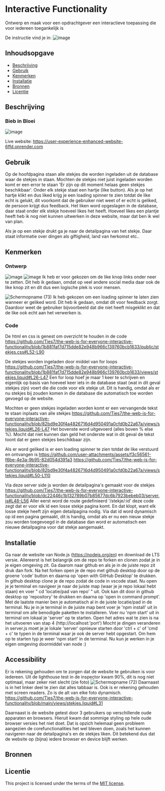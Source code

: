 # Interactive Functionality

Ontwerp en maak voor een opdrachtgever een interactieve toepassing die voor iedereen toegankelijk is

De instructie vind je in: ![image](https://github.com/user-attachments/assets/51e7290c-be74-466a-b479-aea7bd1a3ce5)



## Inhoudsopgave

  * [Beschrijving](#beschrijving)
  * [Gebruik](#gebruik)
  * [Kenmerken](#kenmerken)
  * [Installatie](#installatie)
  * [Bronnen](#bronnen)
  * [Licentie](#licentie)

## Beschrijving
### Bieb in Bloei
![image](https://github.com/user-attachments/assets/1f860081-470d-4390-baff-128c9801c245)


Live website: https://user-experience-enhanced-website-6ffd.onrender.com
<!-- Bij Beschrijving staat kort beschreven wat voor project het is en wat je hebt gemaakt -->
<!-- Voeg een mooie poster visual of video toe 📸 -->
<!-- Voeg een link toe naar GitHub Pages 🌐-->

## Gebruik
Op de hoofdpagina staan alle stekjes die worden ingeladen uit de database waar de stekjes in staan. Mochten de stekjes niet juist ingeladen worden komt er een error te staan 'Er zijn op dit moment helaas geen stekjes beschikbaar'. Onder elk stekje staat een hartje (like button). Als je op het hartje klikt en dus liked krijg je een loading spinner te zien totdat de like echt is gelukt, dit voorkomt dat de gebruiker niet weet of er echt is geliked, de persoon krijgt dus feedback. 
Het liken word opgeslagen in de database, daar staat onder elk stekje hoeveel likes het heeft. Hoeveel likes een plantje heeft heb ik nog niet kunnen uitwerken in deze website, maar dat ben ik wel van plan.

Als je op een stekje drukt ga je naar de detailpagina van het stekje. Daar staat informatie over dingen als giftigheid, land van herkomst etc..
<!-- Bij Gebruik staat de user story, hoe het werkt en wat je er mee kan. -->

## Kenmerken
### Ontwerp
![image](https://github.com/user-attachments/assets/fe3da450-3e91-4a38-bebd-120cf11252c3)
![image](https://github.com/user-attachments/assets/7e206d39-4877-431f-adbe-32b6fded5a4d)
Ik heb er voor gekozen om de like knop links onder neer te zetten. Dit heb ik gedaan, omdat op veel andere social media daar ook de like knop zit en dit dus een logische plek is voor mensen.


![Schermopname (73)](https://github.com/user-attachments/assets/e0f2d1ce-a1c1-45bb-a346-ce1fae0eede1)
Ik heb gekozen om een loading spinner te laten zien wanneer er geliked word. Dit heb ik gedaan, omdat dit voor feedback zorgt. Daardoor weet de gebruiker bijvoorbeeld dat die niet heeft misgeklikt en dat de like ook echt aan het verwerken is.

### Code
De html en css is genest om overzicht te houden in de code
https://github.com/Ties7/the-web-is-for-everyone-interactive-functionality/blob/1b881faf7d715dde82e948b966c139760bcb1633/public/stekjes.css#L52-L90

De stekjes worden ingeladen door middel van for loops
https://github.com/Ties7/the-web-is-for-everyone-interactive-functionality/blob/1b881faf7d715dde82e948b966c139760bcb1633/views/stekjes.liquid#L26-L47
Een for loop hoef je maar 1 keer te schrijven en eigenlijk op basis van hoeveel keer iets in de database staat (wat in dit geval stekjes zijn) voert die die code voor elk stekje uit. Dit is handig, omdat als er nu stekjes bij zouden komen in die database die automatisch toe worden gevoegd op de website.

Mochten er geen stekjes ingeladen worden komt er een vervangende tekst te staan inplaats van alle stekjes
https://github.com/Ties7/the-web-is-for-everyone-interactive-functionality/blob/82bd9e30f4a4826716d4d950491a0cfd0b22a67a/views/stekjes.liquid#L26-L47
Het bovenste word uitgevoerd (alles boven % else %). Mocht dat niet kunnen dan geld het onderste wat in dit geval de tekst toont dat er geen stekjes beschikbaar zijn.

Als er word geliked is er een loading spinner te zien totdat de like verstuurd en ontvangen is
https://github.com/user-attachments/assets/f3c56561-f6be-4e3a-9b95-82d054d391a3
https://github.com/Ties7/the-web-is-for-everyone-interactive-functionality/blob/82bd9e30f4a4826716d4d950491a0cfd0b22a67a/views/stekjes.liquid#L50-L110

Via deze server side js worden de detailpagina's gemaakt voor de stekjes
https://github.com/Ties7/the-web-is-for-everyone-interactive-functionality/blob/dc22446c1b132789b07b85677dc6b7923bebeb03/server.js#L48-L56
Aller eerst word de route gedefinieerd '/stekje/:id' deze code zegt dat er voor elk id een losse stekje pagina komt. En dat klopt, want elk losse stekje heeft zijn eigen detailpagina nodig. Via dat id word dynamisch op id een pagina gemaakt, dit is handig, omdat als er nu een nieuw stekje zou worden toegevoegd in de database dan word er automatisch een nieuwe detailpagina voor dat stekje aangemaakt.


<!-- Bij Kenmerken staat welke technieken zijn gebruikt en hoe. Wat is de HTML structuur? Wat zijn de belangrijkste dingen in CSS? Wat is er met JS gedaan en hoe? Misschien heb je iets met NodeJS gedaan, of heb je een framework of library gebruikt? -->

## Installatie
Ga naar de website van Node.js (https://nodejs.org/en) en download de LTS versie.
Allereerst is het belangrijk om de repo te forken en clonen zodat je in je eigen omgeving zit. Ga daarom naar github en als je in de juiste repo zit druk dan fork. Na het forken open je de repo met github desktop door op de groene 'code' button en daarna op 'open with GitHub Desktop' te drukken. In github desktop clone je de repo zodat de code in vscode staat.
Nu open je je terminal en navigeer je naar de juiste map (waar je je repo lokaal hebt staan) en voer " cd 'locatie/pad van repo' " uit. Ook kan dit door in github desktop op 'repository' te drukken en daarna op 'open in command prompt'. Met de laatste manier ben je automatisch al in de juiste locatie/pad in de terminal.
Nu je in je terminal in de juiste map bent voer je 'npm install' uit in terminal om alle benodigde paketten te installeren.
Voer nu 'npm start' uit in terminal om lokaal je 'server' op te starten.
Open het adres wat te zien is na het uitvoeren van stap 4 (http://localhost:'port')
Mocht je dingen veranderen in server.js moet je je lokale 'server' opnieuw starten door 'ctrl + c' of 'cmd + c' te typen in de terminal waar je ook de server hebt opgestart.
Om hem op te starten typ je weer 'npm start' in de terminal. Nu kun je werken in je eigen omgeving doormiddel van node :)
<!-- Bij Installatie staat hoe een andere developer aan jouw repo kan werken -->

## Accessibility
Er is rekening gehouden om te zorgen dat de website te gebruiken is voor iedereen.
Uit de lighthouse test in de inspector kwam 90%, dit is nog niet optimaal, maar zeker niet slecht (zie foto)
![Schermopname (72)](https://github.com/user-attachments/assets/bdb80168-8962-4d4f-b2b5-22d19f9ea4b4)
Daarnaast is in het linker deel te zien dat alles tabbaar is.
Ook is er rekening gehouden met screen readers. Zo is de alt van elke foto dynamisch.
https://github.com/Ties7/the-web-is-for-everyone-interactive-functionality/blob/main/views/stekjes.liquid#L31

Daarnaast is de website getest door 3 gebruikers op verschillende oude apparaten en browsers. Hieruit kwam dat sommige styling op hele oude browser versies het niet doet. Dat is opzich helemaal geen probleem aangezien de corefunctionalities het wel bleven doen, zoals het kunnen navigeren naar de detailpagina's en de stekjes liken.
Dit betekend dus dat de website op (bijna) iedere browser en device blijft werken.


## Bronnen

## Licentie

This project is licensed under the terms of the [MIT license](./LICENSE).
